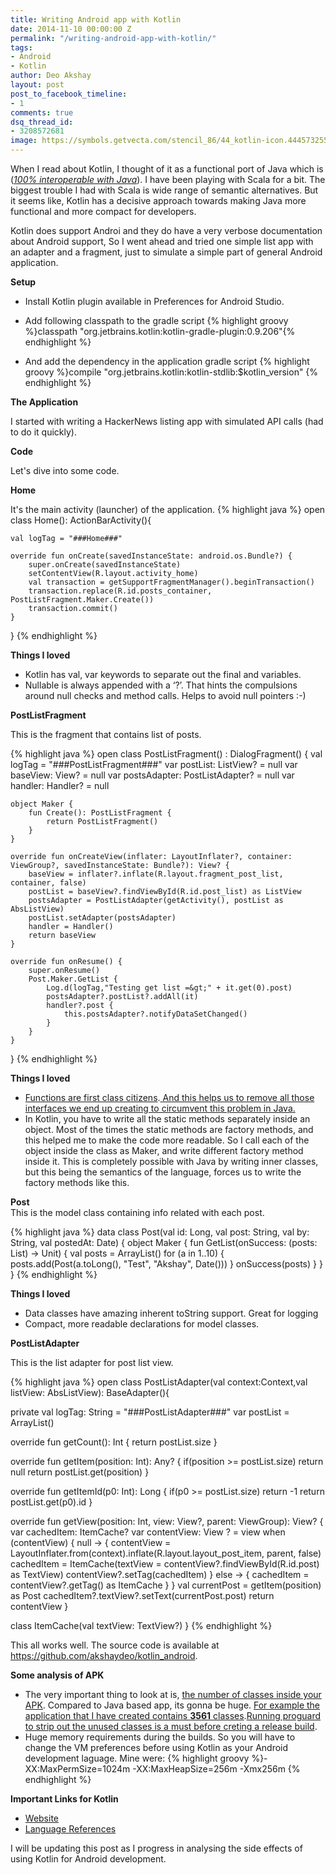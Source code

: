 ```yaml
---
title: Writing Android app with Kotlin
date: 2014-11-10 00:00:00 Z
permalink: "/writing-android-app-with-kotlin/"
tags:
- Android
- Kotlin
author: Deo Akshay
layout: post
post_to_facebook_timeline:
- 1
comments: true
dsq_thread_id:
- 3208572681
image: https://symbols.getvecta.com/stencil_86/44_kotlin-icon.444573255c.svg
---
```


When I read about Kotlin, I thought of it as a functional port of Java which is (<span style="text-decoration: underline;"><em>100% interoperable with Java</em></span>). I have been playing with Scala for a bit. The biggest trouble I had with Scala is wide range of semantic alternatives. But it seems like, Kotlin has a decisive approach towards making Java more functional and more compact for developers.

<span>Kotlin does support Androi and they do have a very verbose documentation about Android support</span>, So I went ahead and tried one simple list app with an adapter and a fragment, just to simulate a simple part of general Android application.

**Setup**

- Install Kotlin plugin available in Preferences for Android Studio.
- Add following classpath to the gradle script
  {% highlight groovy %}classpath "org.jetbrains.kotlin:kotlin-gradle-plugin:0.9.206"{% endhighlight %}

- And add the dependency in the application gradle script
  {% highlight groovy %}compile "org.jetbrains.kotlin:kotlin-stdlib:$kotlin_version"
  {% endhighlight %}

**The Application**

I started with writing a HackerNews listing app with simulated API calls (had to do it quickly).

**Code**

Let's dive into some code.

**Home**

It's the main activity (launcher) of the application.
{% highlight java %}
open class Home(): ActionBarActivity(){

    val logTag = "###Home###"

    override fun onCreate(savedInstanceState: android.os.Bundle?) {
        super.onCreate(savedInstanceState)
        setContentView(R.layout.activity_home)
        val transaction = getSupportFragmentManager().beginTransaction()
        transaction.replace(R.id.posts_container, PostListFragment.Maker.Create())
        transaction.commit()
    }

}
{% endhighlight %}

**Things I loved**

- Kotlin has val, var keywords to separate out the final and variables.
- Nullable is always appended with a &#8216;?&#8217;. That hints the compulsions around null checks and method calls. Helps to avoid null pointers :-)

**PostListFragment**

This is the fragment that contains list of posts.

{% highlight java %}
open class PostListFragment() : DialogFragment() {
val logTag = "###PostListFragment###"
var postList: ListView? = null
var baseView: View? = null
var postsAdapter: PostListAdapter? = null
var handler: Handler? = null

    object Maker {
        fun Create(): PostListFragment {
            return PostListFragment()
        }
    }

    override fun onCreateView(inflater: LayoutInflater?, container: ViewGroup?, savedInstanceState: Bundle?): View? {
        baseView = inflater?.inflate(R.layout.fragment_post_list, container, false)
        postList = baseView?.findViewById(R.id.post_list) as ListView
        postsAdapter = PostListAdapter(getActivity(), postList as AbsListView)
        postList.setAdapter(postsAdapter)
        handler = Handler()
        return baseView
    }

    override fun onResume() {
        super.onResume()
        Post.Maker.GetList {
            Log.d(logTag,"Testing get list =&gt;" + it.get(0).post)
            postsAdapter?.postList?.addAll(it)
            handler?.post {
                this.postsAdapter?.notifyDataSetChanged()
            }
        }
    }

}
{% endhighlight %}

**Things I loved**

- <span style="text-decoration: underline;">Functions are first class citizens</span>.<span style="text-decoration: underline;"> And this helps us to remove all those interfaces we end up creating to circumvent this problem in Java.</span>
- In Kotlin, you have to write all the static methods separately inside an object. Most of the times the static methods are factory methods, and this helped me to make the code more readable. So I call each of the object inside the class as Maker, and write different factory method inside it. This is completely possible with Java by writing inner classes, but this being the semantics of the language, forces us to write the factory methods like this.

**Post**  
This is the model class containing info related with each post.

{% highlight java %}
data class Post(val id: Long, val post: String, val by: String, val postedAt: Date) {
object Maker {
fun GetList(onSuccess: (posts: List) -&gt; Unit) {
val posts = ArrayList()
for (a in 1..10) {
posts.add(Post(a.toLong(), "Test", "Akshay", Date()))
}
onSuccess(posts)
}
}
}
{% endhighlight %}

**Things I loved**

- Data classes have amazing inherent toString support. Great for logging
- Compact, more readable declarations for model classes.

**PostListAdapter**

This is the list adapter for post list view.

{% highlight java %}
open class PostListAdapter(val context:Context,val listView: AbsListView): BaseAdapter(){

private val logTag: String = "###PostListAdapter###"
var postList = ArrayList()

override fun getCount(): Int {
return postList.size
}

override fun getItem(position: Int): Any? {
if(position &gt;= postList.size)
return null
return postList.get(position)
}

override fun getItemId(p0: Int): Long {
if(p0 &gt;= postList.size)
return -1
return postList.get(p0).id
}

override fun getView(position: Int, view: View?, parent: ViewGroup): View? {
var cachedItem: ItemCache?
var contentView: View ? = view
when (contentView) {
null -&gt; {
contentView = LayoutInflater.from(context).inflate(R.layout.layout_post_item, parent, false)
cachedItem = ItemCache(textView = contentView?.findViewById(R.id.post) as TextView)
contentView?.setTag(cachedItem)
}
else -&gt; {
cachedItem = contentView?.getTag() as ItemCache
}
}
val currentPost = getItem(position) as Post
cachedItem?.textView?.setText(currentPost.post)
return contentView
}

class ItemCache(val textView: TextView?)
}
{% endhighlight %}

This all works well. The source code is available at <https://github.com/akshaydeo/kotlin_android>.

**Some analysis of APK**

- The very important thing to look at is, <span style="text-decoration: underline;">the number of classes inside your APK</span>. Compared to Java based app, its gonna be huge. <span style="text-decoration: underline;">For example the application that I have created contains <strong>3561</strong> classes</span>.<span style="text-decoration: underline;">Running proguard to strip out the unused classes is a must before creting a release build</span>.
- Huge memory requirements during the builds. So you will have to change the VM preferences before using Kotlin as your Android development laguage. Mine were: {% highlight groovy %}-XX:MaxPermSize=1024m -XX:MaxHeapSize=256m -Xmx256m
  {% endhighlight %}

**Important Links for Kotlin**

- [Website][1]
- [Language References][2]

I will be updating this post as I progress in analysing the side effects of using Kotlin for Android development.

[1]: http://kotlinlang.org/
[2]: http://kotlinlang.org/docs/reference/
